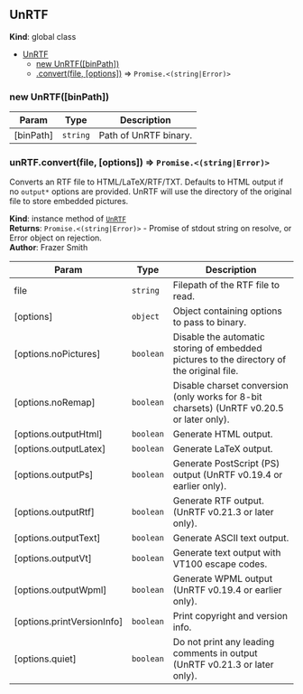 <a name="UnRTF"></a>

## UnRTF
**Kind**: global class  

* [UnRTF](#UnRTF)
    * [new UnRTF([binPath])](#new_UnRTF_new)
    * [.convert(file, [options])](#UnRTF+convert) ⇒ <code>Promise.&lt;(string\|Error)&gt;</code>

<a name="new_UnRTF_new"></a>

### new UnRTF([binPath])

| Param | Type | Description |
| --- | --- | --- |
| [binPath] | <code>string</code> | Path of UnRTF binary. |

<a name="UnRTF+convert"></a>

### unRTF.convert(file, [options]) ⇒ <code>Promise.&lt;(string\|Error)&gt;</code>
Converts an RTF file to HTML/LaTeX/RTF/TXT.
Defaults to HTML output if no `output*` options are provided.
UnRTF will use the directory of the original file to store embedded pictures.

**Kind**: instance method of [<code>UnRTF</code>](#UnRTF)  
**Returns**: <code>Promise.&lt;(string\|Error)&gt;</code> - Promise of stdout string on resolve, or Error object on rejection.  
**Author**: Frazer Smith  

| Param | Type | Description |
| --- | --- | --- |
| file | <code>string</code> | Filepath of the RTF file to read. |
| [options] | <code>object</code> | Object containing options to pass to binary. |
| [options.noPictures] | <code>boolean</code> | Disable the automatic storing of embedded pictures to the directory of the original file. |
| [options.noRemap] | <code>boolean</code> | Disable charset conversion (only works for 8-bit charsets) (UnRTF v0.20.5 or later only). |
| [options.outputHtml] | <code>boolean</code> | Generate HTML output. |
| [options.outputLatex] | <code>boolean</code> | Generate LaTeX output. |
| [options.outputPs] | <code>boolean</code> | Generate PostScript (PS) output (UnRTF v0.19.4 or earlier only). |
| [options.outputRtf] | <code>boolean</code> | Generate RTF output. (UnRTF v0.21.3 or later only). |
| [options.outputText] | <code>boolean</code> | Generate ASCII text output. |
| [options.outputVt] | <code>boolean</code> | Generate text output with VT100 escape codes. |
| [options.outputWpml] | <code>boolean</code> | Generate WPML output (UnRTF v0.19.4 or earlier only). |
| [options.printVersionInfo] | <code>boolean</code> | Print copyright and version info. |
| [options.quiet] | <code>boolean</code> | Do not print any leading comments in output (UnRTF v0.21.3 or later only). |

